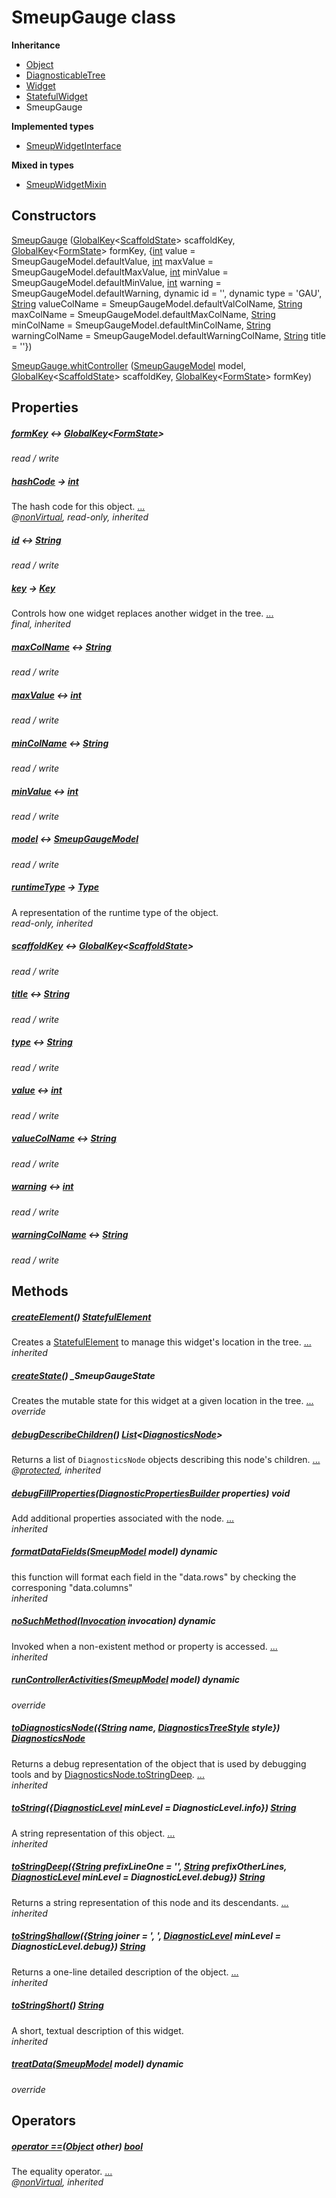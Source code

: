 


# SmeupGauge class











**Inheritance**

- [Object](https://api.flutter.dev/flutter/dart-core/Object-class.html)
- [DiagnosticableTree](https://api.flutter.dev/flutter/foundation/DiagnosticableTree-class.html)
- [Widget](https://api.flutter.dev/flutter/widgets/Widget-class.html)
- [StatefulWidget](https://api.flutter.dev/flutter/widgets/StatefulWidget-class.html)
- SmeupGauge

**Implemented types**

- [SmeupWidgetInterface](../smeup_widgets_smeup_widget_interface/SmeupWidgetInterface-class.md)

**Mixed in types**

- [SmeupWidgetMixin](../smeup_widgets_smeup_widget_mixin/SmeupWidgetMixin-class.md)




## Constructors

[SmeupGauge](../smeup_widgets_smeup_gauge/SmeupGauge/SmeupGauge.md) ([GlobalKey](https://api.flutter.dev/flutter/widgets/GlobalKey-class.html)&lt;[ScaffoldState](https://api.flutter.dev/flutter/material/ScaffoldState-class.html)> scaffoldKey, [GlobalKey](https://api.flutter.dev/flutter/widgets/GlobalKey-class.html)&lt;[FormState](https://api.flutter.dev/flutter/widgets/FormState-class.html)> formKey, {[int](https://api.flutter.dev/flutter/dart-core/int-class.html) value = SmeupGaugeModel.defaultValue, [int](https://api.flutter.dev/flutter/dart-core/int-class.html) maxValue = SmeupGaugeModel.defaultMaxValue, [int](https://api.flutter.dev/flutter/dart-core/int-class.html) minValue = SmeupGaugeModel.defaultMinValue, [int](https://api.flutter.dev/flutter/dart-core/int-class.html) warning = SmeupGaugeModel.defaultWarning, dynamic id = '', dynamic type = 'GAU', [String](https://api.flutter.dev/flutter/dart-core/String-class.html) valueColName = SmeupGaugeModel.defaultValColName, [String](https://api.flutter.dev/flutter/dart-core/String-class.html) maxColName = SmeupGaugeModel.defaultMaxColName, [String](https://api.flutter.dev/flutter/dart-core/String-class.html) minColName = SmeupGaugeModel.defaultMinColName, [String](https://api.flutter.dev/flutter/dart-core/String-class.html) warningColName = SmeupGaugeModel.defaultWarningColName, [String](https://api.flutter.dev/flutter/dart-core/String-class.html) title = ''})

    

[SmeupGauge.whitController](../smeup_widgets_smeup_gauge/SmeupGauge/SmeupGauge.whitController.md) ([SmeupGaugeModel](../smeup_models_widgets_smeup_gauge_model/SmeupGaugeModel-class.md) model, [GlobalKey](https://api.flutter.dev/flutter/widgets/GlobalKey-class.html)&lt;[ScaffoldState](https://api.flutter.dev/flutter/material/ScaffoldState-class.html)> scaffoldKey, [GlobalKey](https://api.flutter.dev/flutter/widgets/GlobalKey-class.html)&lt;[FormState](https://api.flutter.dev/flutter/widgets/FormState-class.html)> formKey)

    


## Properties

##### [formKey](../smeup_widgets_smeup_gauge/SmeupGauge/formKey.md) &#8596; [GlobalKey](https://api.flutter.dev/flutter/widgets/GlobalKey-class.html)&lt;[FormState](https://api.flutter.dev/flutter/widgets/FormState-class.html)>



   
_read / write_



##### [hashCode](https://api.flutter.dev/flutter/widgets/Widget/hashCode.html) &#8594; [int](https://api.flutter.dev/flutter/dart-core/int-class.html)



The hash code for this object. [...](https://api.flutter.dev/flutter/widgets/Widget/hashCode.html)  
_@[nonVirtual](https://pub.dev/documentation/meta/1.7.0/meta/nonVirtual-constant.html), read-only, inherited_



##### [id](../smeup_widgets_smeup_gauge/SmeupGauge/id.md) &#8596; [String](https://api.flutter.dev/flutter/dart-core/String-class.html)



   
_read / write_



##### [key](https://api.flutter.dev/flutter/widgets/Widget/key.html) &#8594; [Key](https://api.flutter.dev/flutter/foundation/Key-class.html)



Controls how one widget replaces another widget in the tree. [...](https://api.flutter.dev/flutter/widgets/Widget/key.html)  
_final, inherited_



##### [maxColName](../smeup_widgets_smeup_gauge/SmeupGauge/maxColName.md) &#8596; [String](https://api.flutter.dev/flutter/dart-core/String-class.html)



   
_read / write_



##### [maxValue](../smeup_widgets_smeup_gauge/SmeupGauge/maxValue.md) &#8596; [int](https://api.flutter.dev/flutter/dart-core/int-class.html)



   
_read / write_



##### [minColName](../smeup_widgets_smeup_gauge/SmeupGauge/minColName.md) &#8596; [String](https://api.flutter.dev/flutter/dart-core/String-class.html)



   
_read / write_



##### [minValue](../smeup_widgets_smeup_gauge/SmeupGauge/minValue.md) &#8596; [int](https://api.flutter.dev/flutter/dart-core/int-class.html)



   
_read / write_



##### [model](../smeup_widgets_smeup_gauge/SmeupGauge/model.md) &#8596; [SmeupGaugeModel](../smeup_models_widgets_smeup_gauge_model/SmeupGaugeModel-class.md)



   
_read / write_



##### [runtimeType](https://api.flutter.dev/flutter/dart-core/Object/runtimeType.html) &#8594; [Type](https://api.flutter.dev/flutter/dart-core/Type-class.html)



A representation of the runtime type of the object.   
_read-only, inherited_



##### [scaffoldKey](../smeup_widgets_smeup_gauge/SmeupGauge/scaffoldKey.md) &#8596; [GlobalKey](https://api.flutter.dev/flutter/widgets/GlobalKey-class.html)&lt;[ScaffoldState](https://api.flutter.dev/flutter/material/ScaffoldState-class.html)>



   
_read / write_



##### [title](../smeup_widgets_smeup_gauge/SmeupGauge/title.md) &#8596; [String](https://api.flutter.dev/flutter/dart-core/String-class.html)



   
_read / write_



##### [type](../smeup_widgets_smeup_gauge/SmeupGauge/type.md) &#8596; [String](https://api.flutter.dev/flutter/dart-core/String-class.html)



   
_read / write_



##### [value](../smeup_widgets_smeup_gauge/SmeupGauge/value.md) &#8596; [int](https://api.flutter.dev/flutter/dart-core/int-class.html)



   
_read / write_



##### [valueColName](../smeup_widgets_smeup_gauge/SmeupGauge/valueColName.md) &#8596; [String](https://api.flutter.dev/flutter/dart-core/String-class.html)



   
_read / write_



##### [warning](../smeup_widgets_smeup_gauge/SmeupGauge/warning.md) &#8596; [int](https://api.flutter.dev/flutter/dart-core/int-class.html)



   
_read / write_



##### [warningColName](../smeup_widgets_smeup_gauge/SmeupGauge/warningColName.md) &#8596; [String](https://api.flutter.dev/flutter/dart-core/String-class.html)



   
_read / write_




## Methods

##### [createElement](https://api.flutter.dev/flutter/widgets/StatefulWidget/createElement.html)() [StatefulElement](https://api.flutter.dev/flutter/widgets/StatefulElement-class.html)



Creates a <a href="https://api.flutter.dev/flutter/widgets/StatefulElement-class.html">StatefulElement</a> to manage this widget's location in the tree. [...](https://api.flutter.dev/flutter/widgets/StatefulWidget/createElement.html)  
_inherited_



##### [createState](../smeup_widgets_smeup_gauge/SmeupGauge/createState.md)() _SmeupGaugeState



Creates the mutable state for this widget at a given location in the tree. [...](../smeup_widgets_smeup_gauge/SmeupGauge/createState.md)  
_override_



##### [debugDescribeChildren](https://api.flutter.dev/flutter/foundation/DiagnosticableTree/debugDescribeChildren.html)() [List](https://api.flutter.dev/flutter/dart-core/List-class.html)&lt;[DiagnosticsNode](https://api.flutter.dev/flutter/foundation/DiagnosticsNode-class.html)>



Returns a list of <code>DiagnosticsNode</code> objects describing this node's
children. [...](https://api.flutter.dev/flutter/foundation/DiagnosticableTree/debugDescribeChildren.html)  
_@[protected](https://pub.dev/documentation/meta/1.7.0/meta/protected-constant.html), inherited_



##### [debugFillProperties](https://api.flutter.dev/flutter/widgets/Widget/debugFillProperties.html)([DiagnosticPropertiesBuilder](https://api.flutter.dev/flutter/foundation/DiagnosticPropertiesBuilder-class.html) properties) void



Add additional properties associated with the node. [...](https://api.flutter.dev/flutter/widgets/Widget/debugFillProperties.html)  
_inherited_



##### [formatDataFields](../smeup_widgets_smeup_widget_mixin/SmeupWidgetMixin/formatDataFields.md)([SmeupModel](../smeup_models_widgets_smeup_model/SmeupModel-class.md) model) dynamic



this function will format each field in the "data.rows"
by checking the corresponing "data.columns"   
_inherited_



##### [noSuchMethod](https://api.flutter.dev/flutter/dart-core/Object/noSuchMethod.html)([Invocation](https://api.flutter.dev/flutter/dart-core/Invocation-class.html) invocation) dynamic



Invoked when a non-existent method or property is accessed. [...](https://api.flutter.dev/flutter/dart-core/Object/noSuchMethod.html)  
_inherited_



##### [runControllerActivities](../smeup_widgets_smeup_gauge/SmeupGauge/runControllerActivities.md)([SmeupModel](../smeup_models_widgets_smeup_model/SmeupModel-class.md) model) dynamic



   
_override_



##### [toDiagnosticsNode](https://api.flutter.dev/flutter/foundation/DiagnosticableTree/toDiagnosticsNode.html)({[String](https://api.flutter.dev/flutter/dart-core/String-class.html) name, [DiagnosticsTreeStyle](https://api.flutter.dev/flutter/foundation/DiagnosticsTreeStyle.html) style}) [DiagnosticsNode](https://api.flutter.dev/flutter/foundation/DiagnosticsNode-class.html)



Returns a debug representation of the object that is used by debugging
tools and by <a href="https://api.flutter.dev/flutter/foundation/DiagnosticsNode/toStringDeep.html">DiagnosticsNode.toStringDeep</a>. [...](https://api.flutter.dev/flutter/foundation/DiagnosticableTree/toDiagnosticsNode.html)  
_inherited_



##### [toString](https://api.flutter.dev/flutter/foundation/Diagnosticable/toString.html)({[DiagnosticLevel](https://api.flutter.dev/flutter/foundation/DiagnosticLevel.html) minLevel = DiagnosticLevel.info}) [String](https://api.flutter.dev/flutter/dart-core/String-class.html)



A string representation of this object. [...](https://api.flutter.dev/flutter/foundation/Diagnosticable/toString.html)  
_inherited_



##### [toStringDeep](https://api.flutter.dev/flutter/foundation/DiagnosticableTree/toStringDeep.html)({[String](https://api.flutter.dev/flutter/dart-core/String-class.html) prefixLineOne = '', [String](https://api.flutter.dev/flutter/dart-core/String-class.html) prefixOtherLines, [DiagnosticLevel](https://api.flutter.dev/flutter/foundation/DiagnosticLevel.html) minLevel = DiagnosticLevel.debug}) [String](https://api.flutter.dev/flutter/dart-core/String-class.html)



Returns a string representation of this node and its descendants. [...](https://api.flutter.dev/flutter/foundation/DiagnosticableTree/toStringDeep.html)  
_inherited_



##### [toStringShallow](https://api.flutter.dev/flutter/foundation/DiagnosticableTree/toStringShallow.html)({[String](https://api.flutter.dev/flutter/dart-core/String-class.html) joiner = ', ', [DiagnosticLevel](https://api.flutter.dev/flutter/foundation/DiagnosticLevel.html) minLevel = DiagnosticLevel.debug}) [String](https://api.flutter.dev/flutter/dart-core/String-class.html)



Returns a one-line detailed description of the object. [...](https://api.flutter.dev/flutter/foundation/DiagnosticableTree/toStringShallow.html)  
_inherited_



##### [toStringShort](https://api.flutter.dev/flutter/widgets/Widget/toStringShort.html)() [String](https://api.flutter.dev/flutter/dart-core/String-class.html)



A short, textual description of this widget.   
_inherited_



##### [treatData](../smeup_widgets_smeup_gauge/SmeupGauge/treatData.md)([SmeupModel](../smeup_models_widgets_smeup_model/SmeupModel-class.md) model) dynamic



   
_override_




## Operators

##### [operator ==](https://api.flutter.dev/flutter/widgets/Widget/operator_equals.html)([Object](https://api.flutter.dev/flutter/dart-core/Object-class.html) other) [bool](https://api.flutter.dev/flutter/dart-core/bool-class.html)



The equality operator. [...](https://api.flutter.dev/flutter/widgets/Widget/operator_equals.html)  
_@[nonVirtual](https://pub.dev/documentation/meta/1.7.0/meta/nonVirtual-constant.html), inherited_











